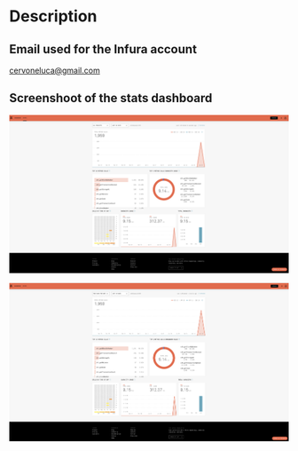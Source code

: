 # Description

## Email used for the Infura account
cervoneluca@gmail.com

## Screenshoot of the stats dashboard
![All Projects](all-projects.png)

![Take Back The Web IPFS API Project](ipfs-api-project.png)
